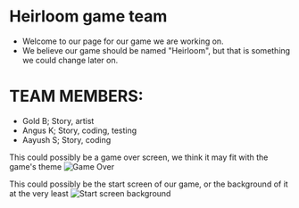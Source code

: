 # Heirloom game team
* Welcome to our page for our game we are working on.
* We believe our game should be named "Heirloom", but that is something we could change later on.
# TEAM MEMBERS:
* Gold B; Story, artist
* Angus K; Story, coding, testing
* Aayush S; Story, coding

This could possibly be a game over screen, we think it may fit with the game's theme
![Game Over](https://github.com/g0ld-star/tehehe-/blob/main/images/Gameoverscreen.png?raw=true)

This could possibly be the start screen of our game, or the background of it at the very least
![Start screen background](https://github.com/g0ld-star/tehehe-/blob/main/images/startscreenbackground.png?raw=true)
